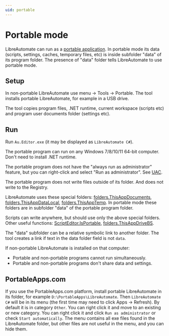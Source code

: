 ```yaml
---
uid: portable
---
```


# Portable mode
LibreAutomate can run as a [portable application](https://en.wikipedia.org/wiki/Portable_application). In portable mode its data (scripts, settings, caches, temporary files, etc) is inside subfolder "data" of its program folder. The presence of "data" folder tells LibreAutomate to use portable mode.

## Setup
In non-portable LibreAutomate use menu -> Tools -> Portable. The tool installs portable LibreAutomate, for example in a USB drive.

The tool copies program files, .NET runtime, current workspace (scripts etc) and program user documents folder (settings etc).

## Run
Run `Au.Editor.exe` (it may be displayed as `LibreAutomate C#`).

The portable program can run on any Windows 7/8/10/11 64-bit computer. Don't need to install .NET runtime.

The portable program does not have the "always run as administrator" feature, but you can right-click and select "Run as administrator". See [UAC](xref:uac).

The portable program does not write files outside of its folder. And does not write to the Registry.

LibreAutomate uses these special folders: [folders.ThisAppDocuments](), [folders.ThisAppDataLocal](), [folders.ThisAppTemp](). In portable mode these folders are in subfolder "data" of the portable program folder.

Scripts can write anywhere, but should use only the above special folders. Other useful functions: [ScriptEditor.IsPortable](), [folders.ThisAppDriveBS]().

The "data" subfolder can be a relative symbolic link to another folder. The tool creates a link if text in the data folder field is not `data`.

If non-portable LibreAutomate is installed on that computer:
- Portable and non-portable programs cannot run simultaneously.
- Portable and non-portable programs don't share data and settings.

## PortableApps.com
If you use the PortableApps.com platform, install portable LibreAutomate in its folder, for example `D:\PortableApps\LibreAutomate`. Then `LibreAutomate C#` will be in its menu (the first time may need to click Apps -> Refresh). By default it is in category `Other`. You can right click it and move to an existing or new category. You can right click it and click `Run as administrator` or check `Start automatically`. The menu contains all exe files found in the LibreAutomate folder, but other files are not useful in the menu, and you can hide them.

